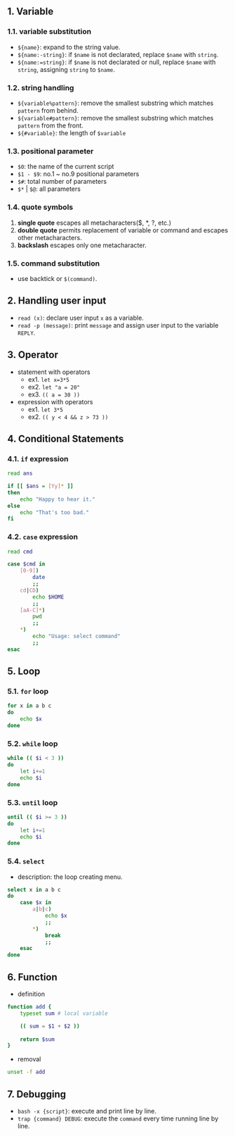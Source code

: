 ## 1. Variable

### 1.1. variable substitution
- `${name}`: expand to the string value.
- `${name:-string}`: if `$name` is not declarated, replace `$name` with `string`.
- `${name:=string}`: if `$name` is not declarated or null, replace `$name` with `string`, assigning `string` to `$name`.

### 1.2. string handling
- `${variable%pattern}`: remove the smallest substring which matches `pattern` from behind.
- `${variable#pattern}`: remove the smallest substring which matches `pattern` from the front.
- `${#variable}`: the length of `$variable`

### 1.3. positional parameter
- `$0`: the name of the current script
- `$1 - $9`: no.1 ~ no.9 positional parameters
- `$#`: total number of parameters
- `$*` | `$@`: all parameters

### 1.4. quote symbols
1. **single quote** escapes all metacharacters($, \*, ?, etc.)
2. **double quote** permits replacement of variable or command and escapes other metacharacters.
3. **backslash** escapes only one metacharacter.

### 1.5. command substitution
- use backtick or `$(command)`.

## 2. Handling user input
- `read (x)`: declare user input `x` as a variable.
- `read -p (message)`: print `message` and assign user input to the variable `REPLY`.

## 3. Operator
- statement with operators
	- ex1. `let x=3*5`
	- ex2. `let "a = 20"`
	- ex3. `(( a = 30 ))`
- expression with operators
	- ex1. `let 3*5`
	- ex2. `(( y < 4 && z > 73 ))`

## 4. Conditional Statements

### 4.1. `if` expression
```bash
read ans

if [[ $ans = [Yy]* ]]
then
	echo "Happy to hear it."
else
	echo "That's too bad."
fi
```

### 4.2. `case` expression
```bash
read cmd

case $cmd in
	[0-9])
		date
		;;
	cd|CD)
		echo $HOME
		;;
	[aA-C]*)
		pwd
		;;
	*)
		echo "Usage: select command"
		;;
esac
```

## 5. Loop

### 5.1. `for` loop
```bash
for x in a b c
do
	echo $x
done
```

### 5.2. `while` loop
```bash
while (( $i < 3 ))
do
	let i+=1
	echo $i
done
```

### 5.3. `until` loop
```bash
until (( $i >= 3 ))
do
	let i+=1
	echo $i
done
```

### 5.4. `select`
- description: the loop creating menu.
```bash
select x in a b c
do
	case $x in
		a|b|c)
			echo $x
			;;
		*)
			break
			;;
	esac
done
```

## 6. Function
- definition
```bash
function add {
	typeset sum # local variable

	(( sum = $1 + $2 ))
	
	return $sum
}
```
- removal
```bash
unset -f add
```

## 7. Debugging
- `bash -x {script}`: execute and print line by line.
- `trap {command} DEBUG`: execute the `command` every time running line by line.
